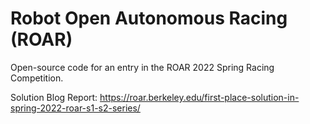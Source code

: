 # Robot Open Autonomous Racing (ROAR)

Open-source code for an entry in the ROAR 2022 Spring Racing Competition.

Solution Blog Report: https://roar.berkeley.edu/first-place-solution-in-spring-2022-roar-s1-s2-series/
